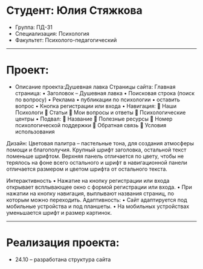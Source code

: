 # Студент: Юлия Стяжкова
- Группа: ПД-31
- Специализация: Психология
- Факультет: Психолого-педагогический
---
# Проект: 
- Описание проекта:Душевная лавка
Страницы сайта: 
Главная страница: 
•	Заголовок – Душевная лавка
•	Поисковая строка (поиск по вопросу) 
•	Реклама
•	публикации по психологии
•	оставить вопрос
•	Кнопка регистрации или входа
•	Навигация: 
	Наши Психологи
	Статьи
	Мои вопросы и ответы
	Психологические центры 
•	Подвал:
	Название
	Полезные ресурсы
	Номер психологической поддержки 
	Обратная связь
	Условия использования


Дизайн: 
Цветовая палитра – пастельные тона, для создания атмосферы помощи и благополучия.
Крупный шрифт заголовка, остальной текст поменьше шрифтом. 
Верхняя панель отличается по цвету, чтобы не терялось на фоне всего остального и шрифт в навигационной панели отличается размером и цветом шрифта от остального текста. 

Интерактивность 
•	Нажатие на кнопку регистрации или входа открывает всплывающее окно с формой регистрации или входа.
•	При нажатии на кнопку навигация, выплывают названия страниц, по которым можно переходить.
Адаптивность: 
•	Сайт адаптируется под мобильные устройства и под планшеты.
•	На мобильных устройствах уменьшается шрифт и размер картинок.

---
# Реализация проекта:
- 24.10 – разработана структура сайта

